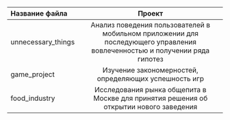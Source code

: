 | Название файла  | Проект  | 
| :------------ |:---------------:| 
| unnecessary_things      | Анализ поведения пользователей в мобильном приложении для последующего управления вовлеченностью и получении ряда гипотез | 
| game_project   | Изучение закономерностей, определяющих успешность игр        |
| food_industry | Исследования рынка общепита в Москве для принятия решения об открытии нового заведения        | 

